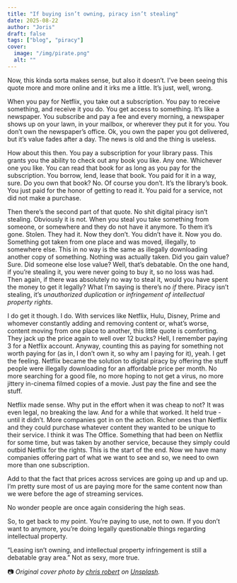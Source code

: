 ```yaml
---
title: "If buying isn’t owning, piracy isn’t stealing"
date: 2025-08-22
author: "Joris"
draft: false
tags: ["blog", "piracy"]
cover:
  image: "/img/pirate.png"
  alt: ""
---
```


Now, this kinda sorta makes sense, but also it doesn’t. I’ve been seeing this quote more and more online and it irks me a little. It’s just, well, wrong.

When you pay for Netflix, you take out a subscription. You pay to receive something, and receive it you do. You get access to something. It’s like a newspaper. You subscribe and pay a fee and every morning, a newspaper shows up on your lawn, in your mailbox, or wherever they put it for you. You don’t own the newspaper’s office. Ok, you own the paper you got delivered, but it’s value fades after a day. The news is old and the thing is useless.

How about this then. You pay a subscription for your library pass. This grants you the ability to check out any book you like. Any one. Whichever one you like. You can read that book for as long as you pay for the subscription. You borrow, lend, lease that book. You paid for it in a way, sure. Do you own that book? No. Of course you don’t. It’s the library’s book. You just paid for the honor of getting to read it. You paid for a service, not did not make a purchase.

Then there’s the second part of that quote. No shit digital piracy isn’t stealing. Obviously it is not. When you steal you take something from someone, or somewhere and they do not have it anymore. To them it’s gone. Stolen. They had it. Now they don’t. You didn’t have it. Now you do. Something got taken from one place and was moved, illegally, to somewhere else. This in no way is the same as illegally downloading another copy of something. Nothing was actually taken. Did you gain value? Sure. Did someone else lose value? Well, that’s debatable. On the one hand, if you’re stealing it, you were never going to buy it, so no loss was had. Then again, if there was absolutely no way to steal it, would you have spent the money to get it legally? What I’m saying is there’s no _if_ there. Piracy isn’t stealing, it’s _unauthorized duplication_ or _infringement of intellectual property rights_.

I do get it though. I do. With services like Netflix, Hulu, Disney, Prime and whomever constantly adding and removing content or, what’s worse, content moving from one place to another, this little quote is comforting. They jack up the price again to well over 12 bucks? Hell, I remember paying 3 for a Netflix account. Anyway, counting this as paying for something not worth paying for (as in, I don’t own it, so why am I paying for it), yeah. I get the feeling. Netflix became the solution to digital piracy by offering the stuff people were illegally downloading for an affordable price per month. No more searching for a good file, no more hoping to not get a virus, no more jittery in-cinema filmed copies of a movie. Just pay the fine and see the stuff.

Netflix made sense. Why put in the effort when it was cheap to not? It was even legal, no breaking the law. And for a while that worked. It held true - until it didn’t. More companies got in on the action. Richer ones than Netflix and they could purchase whatever content they wanted to be unique to their service. I think it was The Office. Something that had been on Netflix for some time, but was taken by another service, because they simply could outbid Netflix for the rights. This is the start of the end. Now we have many companies offering part of what we want to see and so, we need to own more than one subscription.

Add to that the fact that prices across services are going up and up and up. I’m pretty sure most of us are paying more for the same content now than we were before the age of streaming services.

No wonder people are once again considering the high seas.

So, to get back to my point. You’re paying to use, not to own. If you don’t want to anymore, you’re doing legally questionable things regarding intellectual property. 

“Leasing isn’t owning, and intellectual property infringement is still a debatable gray area.” Not as sexy, more true.

📷 _Original cover photo by [chris robert](https://unsplash.com/photos/a-pirate-flag-with-a-skull-and-crossbones-on-it-bLwMc_S4uE8) on [Unsplash](https://unsplash.com)._

